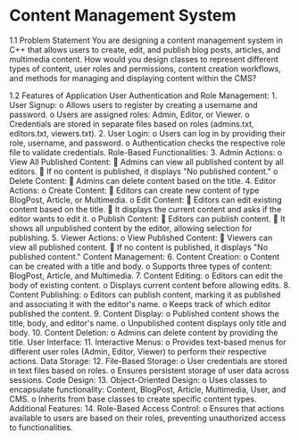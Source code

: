 # Content Management System
1.1	Problem Statement 
    You are designing a content management system in C++ that allows users to create, edit, and publish blog posts, articles, and multimedia content. 
    How would you design classes to represent different types of content, user roles and permissions, content creation workflows, and methods for managing and 
    displaying content within the CMS?

1.2	Features of Application
    User Authentication and Role Management:
        1.	User Signup:
            o	Allows users to register by creating a username and password.
            o	Users are assigned roles: Admin, Editor, or Viewer.
            o	Credentials are stored in separate files based on roles (admins.txt, editors.txt, viewers.txt).
        2.	User Login:
            o	Users can log in by providing their role, username, and password.
            o	Authentication checks the respective role file to validate credentials.
    Role-Based Functionalities:
        3.	Admin Actions:
            o	View All Published Content:
                  	Admins can view all published content by all editors.
                  	If no content is published, it displays "No published content."
            o	Delete Content:
                  	Admins can delete content based on the title.
        4.	Editor Actions:
            o	Create Content:
                  	Editors can create new content of type BlogPost, Article, or Multimedia.
            o	Edit Content:
                  	Editors can edit existing content based on the title.
                  	It displays the current content and asks if the editor wants to edit it.
            o	Publish Content:
                  	Editors can publish content.
                  	It shows all unpublished content by the editor, allowing selection for publishing.
        5.	Viewer Actions:
                  o	View Published Content:
                  	Viewers can view all published content.
                  	If no content is published, it displays "No published content."
    Content Management:
        6.	Content Creation:
            o	Content can be created with a title and body.
            o	Supports three types of content: BlogPost, Article, and Multimedia.
        7.	Content Editing:
            o	Editors can edit the body of existing content.
            o	Displays current content before allowing edits.
        8.	Content Publishing:
            o	Editors can publish content, marking it as published and associating it with the editor's name.
            o	Keeps track of which editor published the content.
        9.	Content Display:
            o	Published content shows the title, body, and editor's name.
            o	Unpublished content displays only title and body.
        10.	Content Deletion:
            o	Admins can delete content by providing the title.
    User Interface:
        11.	Interactive Menus:
            o	Provides text-based menus for different user roles (Admin, Editor, Viewer) to perform their respective actions.
    Data Storage:
        12.	File-Based Storage:
            o	User credentials are stored in text files based on roles.
            o	Ensures persistent storage of user data across sessions.
    Code Design:
        13.	Object-Oriented Design:
            o	Uses classes to encapsulate functionality: Content, BlogPost, Article, Multimedia, User, and CMS.
            o	Inherits from base classes to create specific content types.
    Additional Features:
        14.	Role-Based Access Control:
            o	Ensures that actions available to users are based on their roles, preventing unauthorized access to functionalities.
